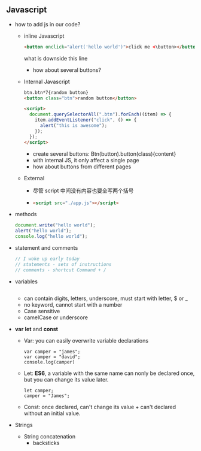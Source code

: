 ## Javascript

- how to add js in our code?

  - inline Javascript

    ```html
    <button onclick="alert('hello world')">click me <\button></button>
    ```

    what is downside this line

    - how about several buttons?

  - Internal Javascript

    ```html
    btn.btn*7{random button}
    <button class="btn">random button</button>

    <script>
      document.querySelectorAll(".btn").forEach((item) => {
        item.addEventListener("click", () => {
          alert("this is awesome");
        });
      });
    </script>
    ```

    - create several buttons: Btn(button).button(class){content}
    - with internal JS, it only affect a single page
    - how about buttons from different pages

  - External

    - 尽管 script 中间没有内容也要全写两个括号

    - ```html
      <script src="./app.js"></script>
      ```

- methods

  ```javascript
  document.write("hello world");
  alert("hello world");
  console.log("hello world");
  ```

- statement and comments

  ```javascript
  // I woke up early today
  // statements - sets of instructions
  // comments - shortcut Command + /
  ```

- variables

  ```

  ```

  - can contain digits, letters, underscore, must start with letter, $ or \_
  - no keyword, cannot start with a number
  - Case sensitive
  - camelCase or underscore

- **var** **let** and **const**

  - Var: you can easily overwrite variable declarations

    ```
    var camper = "james";
    var camper = "david";
    console.log(camper)
    ```

  - Let: **ES6**, a variable with the same name can nonly be declared once, but you can change its value later.

    ```
    let camper;
    camper = "James";
    ```

  - Const: once declared, can't change its value + can't declared without an initial value.

- Strings

  - String concatenation 
    - backsticks
